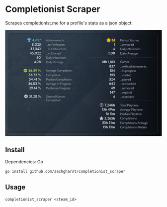 # Completionist Scraper

Scrapes completionist.me for a profile's stats as a json object:

![The stats box on completionist.me](docs/stats_example.png)

## Install

Dependencies: Go

```bash
go install github.com/zachgharst/completionist_scraper
```

## Usage

`completionist_scraper <steam_id>`

